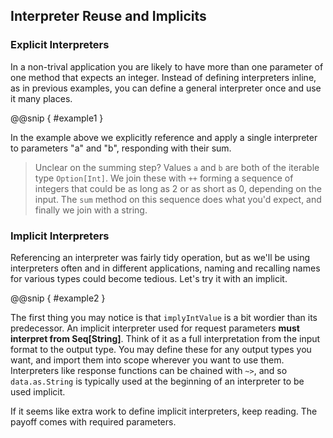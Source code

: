 Interpreter Reuse and Implicits
-------------------------------

### Explicit Interpreters

In a non-trival application you are likely to have more than one
parameter of one method that expects an integer. Instead of defining
interpreters inline, as in previous examples, you can define a general
interpreter once and use it many places.

@@snip [ ](../../main/scala/07/c.scala) { #example1 }

In the example above we explicitly reference and apply a single
interpreter to parameters "a" and "b", responding with their sum.

> Unclear on the summing step? Values `a` and `b` are both of the
  iterable type `Option[Int]`. We join these with `++` forming a
  sequence of integers that could be as long as 2 or as short as 0,
  depending on the input. The `sum` method on this sequence does what
  you'd expect, and finally we join with a string.

### Implicit Interpreters

Referencing an interpreter was fairly tidy operation, but as we'll be
using interpreters often and in different applications, naming and
recalling names for various types could become tedious. Let's try it
with an implicit.

@@snip [ ](../../main/scala/07/c.scala) { #example2 }

The first thing you may notice is that `implyIntValue` is a bit
wordier than its predecessor. An implicit interpreter used for request
parameters **must interpret from Seq[String]**. Think of it as a full
interpretation from the input format to the output type. You may
define these for any output types you want, and import them into scope
wherever you want to use them. Interpreters like response functions
can be chained with `~>`, and so `data.as.String` is typically used at
the beginning of an interpreter to be used implicit.

If it seems like extra work to define implicit interpreters, keep
reading. The payoff comes with required parameters.
